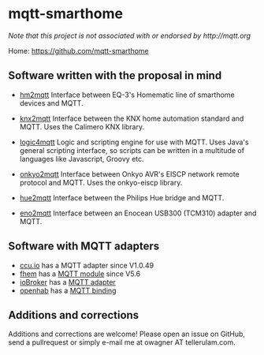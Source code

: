mqtt-smarthome
==============

_Note that this project is not associated with or endorsed by http://mqtt.org_

Home: https://github.com/mqtt-smarthome


Software written with the proposal in mind
------------------------------------------

* [hm2mqtt](https://github.com/owagner/hm2mqtt)
  Interface between EQ-3's Homematic line of smarthome devices and MQTT.
  
* [knx2mqtt](https://github.com/owagner/knx2mqtt)
  Interface between the KNX home automation standard and MQTT. Uses the Calimero KNX library.
  
* [logic4mqtt](https://github.com/owagner/logic4mqtt)
  Logic and scripting engine for use with MQTT. Uses Java's general scripting interface, so
  scripts can be written in a multitude of languages like Javascript, Groovy etc. 
  
* [onkyo2mqtt](https://github.com/owagner/onkyo2mqtt)
  Interface between Onkyo AVR's EISCP network remote protocol and MQTT. Uses the onkyo-eiscp library.

* [hue2mqtt](https://github.com/owagner/hue2mqtt)
  Interface between the Philips Hue bridge and MQTT.
  
* [eno2mqtt](https://github.com/owagner/eno2mqtt)
  Interface between an Enocean USB300 (TCM310) adapter and MQTT.


Software with MQTT adapters
---------------------------
* [ccu.io](https://github.com/hobbyquaker/ccu.io) has a MQTT adapter since V1.0.49
* [fhem](http://fhem.de/) has a [MQTT module](http://fhem.de/commandref.html#MQTT) since V5.6 
* [ioBroker](https://github.com/ioBroker) has a [MQTT adapter](https://github.com/ioBroker/ioBroker.mqtt)
* [openhab](https://github.com/openhab)
  has a [MQTT binding](https://github.com/openhab/openhab/wiki/MQTT-Binding)

  
Additions and corrections
-------------------------
Additions and corrections are welcome! Please open an issue on GitHub, send a 
pullrequest or simply e-mail me at owagner AT tellerulam.com.
